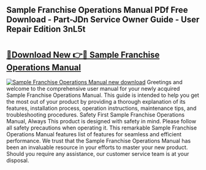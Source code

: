 ## Sample Franchise Operations Manual PDf Free Download - Part-JDn Service Owner Guide - User Repair Edition 3nL5t

# <h2><a href="http://cf10453.oget.top/?id=Sample+Franchise+Operations+Manual">🔗Download New 👉🔴 Sample Franchise Operations Manual</a></h2>

[![Sample Franchise Operations Manual new download](https://i.imgur.com/5g1atiW.png)](http://cf10453.oget.top/?id=Sample+Franchise+Operations+Manual)
Greetings and welcome to the comprehensive user manual for your newly acquired Sample Franchise Operations Manual. This guide is intended to help you get the most out of your product by providing a thorough explanation of its features, installation process, operation instructions, maintenance tips, and troubleshooting procedures. Safety First Sample Franchise Operations Manual, Always This product is designed with safety in mind. Please follow all safety precautions when operating it. This remarkable Sample Franchise Operations Manual features list of features for seamless and efficient performance. We trust that the Sample Franchise Operations Manual has been an invaluable resource in your efforts to master your new product. Should you require any assistance, our customer service team is at your disposal.
